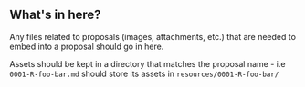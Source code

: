 ## What's in here?

Any files related to proposals (images, attachments, etc.) that are needed to embed into a proposal should go in here. 

Assets should be kept in a directory that matches the proposal name - i.e `0001-R-foo-bar.md` should store its assets in `resources/0001-R-foo-bar/`

 
